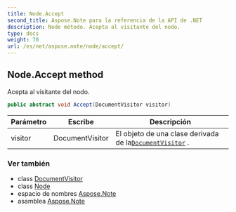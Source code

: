 ```yaml
---
title: Node.Accept
second_title: Aspose.Note para la referencia de la API de .NET
description: Node método. Acepta al visitante del nodo.
type: docs
weight: 70
url: /es/net/aspose.note/node/accept/
---
```

## Node.Accept method

Acepta al visitante del nodo.

```csharp
public abstract void Accept(DocumentVisitor visitor)
```

| Parámetro | Escribe | Descripción |
| --- | --- | --- |
| visitor | DocumentVisitor | El objeto de una clase derivada de la[`DocumentVisitor`](../../documentvisitor/) . |

### Ver también

* class [DocumentVisitor](../../documentvisitor/)
* class [Node](../)
* espacio de nombres [Aspose.Note](../../node/)
* asamblea [Aspose.Note](../../../)


